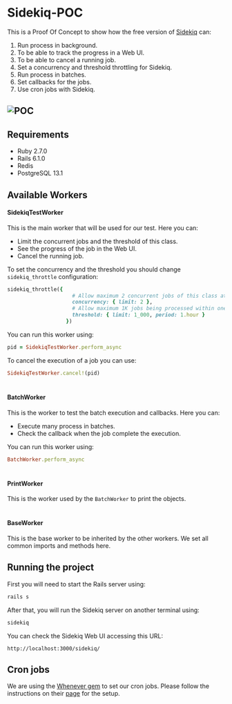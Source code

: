 
# Sidekiq-POC
This is a Proof Of Concept to show how the free version of [Sidekiq](https://github.com/mperham/sidekiq) can:

 1. Run process in background.
 2. To be able to track the progress in a Web UI.
 3. To be able to cancel a running job.
 4. Set a concurrency and threshold throttling for Sidekiq.
 5. Run process in batches.
 6. Set callbacks for the jobs.
 7. Use cron jobs with Sidekiq.

![POC](https://media.giphy.com/media/FSBbRZEpPxJbaHcyvJ/giphy.gif)
---

## Requirements

* Ruby 2.7.0
* Rails 6.1.0
* Redis
* PostgreSQL 13.1

## Available Workers

#### SidekiqTestWorker

 This is the main worker that will be used for our test.
 Here you can:

  - Limit the concurrent jobs and the threshold of this class.
 - See the progress of the job in the Web UI.
 - Cancel the running job.

To set the concurrency and the threshold you should change `sidekiq_throttle` configuration:
```Ruby
sidekiq_throttle({
                     # Allow maximum 2 concurrent jobs of this class at a time.
                     concurrency: { limit: 2 },
                     # Allow maximum 1K jobs being processed within one hour window.
                     threshold: { limit: 1_000, period: 1.hour }
                   })
```

You can run this worker using:
```Ruby
pid = SidekiqTestWorker.perform_async
```

To cancel the execution of a job you can use:
```Ruby
SidekiqTestWorker.cancel!(pid)
```

#
#### BatchWorker

This is the worker to test the batch execution and callbacks.
 Here you can:

 - Execute many process in batches.
 - Check the callback when the job complete the execution.

You can run this worker using:
```Ruby
BatchWorker.perform_async
```
#
#### PrintWorker

This is the worker used by the `BatchWorker` to print the objects.

#
#### BaseWorker

This is the base worker to be inherited by the other workers.
We set all common imports and methods here.

## Running the project
First you will need to start the Rails server using:
```bash
rails s
```
After that, you will run the Sidekiq server on another terminal using:
```bash
sidekiq
```
You can check the Sidekiq Web UI accessing this URL:
```http
http://localhost:3000/sidekiq/
```

## Cron jobs
We are using the [Whenever gem](https://github.com/javan/whenever) to set our cron jobs.
Please follow the instructions on their [page](https://github.com/javan/whenever) for the setup.

